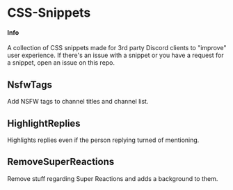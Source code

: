 # CSS-Snippets
#### Info
A collection of CSS snippets made for 3rd party Discord clients to "improve" user experience.
If there's an issue with a snippet or you have a request for a snippet, open an issue on this repo.

## NsfwTags
Add NSFW tags to channel titles and channel list.

## HighlightReplies
Highlights replies even if the person replying turned of mentioning.

## RemoveSuperReactions
Remove stuff regarding Super Reactions and adds a background to them.
